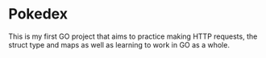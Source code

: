 # Pokedex

This is my first GO project that aims to practice making HTTP requests, the struct type and maps as well as learning to work in GO as a whole.
